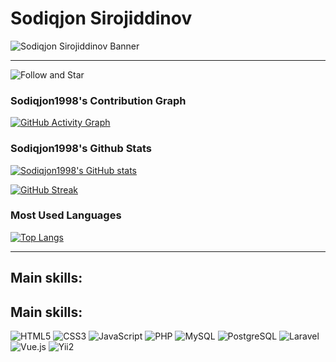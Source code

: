 # Sodiqjon Sirojiddinov

![Sodiqjon Sirojiddinov Banner](https://github.com/Sodiqjon1998/Sodiqjon1998/blob/main/path/to/your/animated_banner.gif?raw=true)

---

![Follow and Star](https://github.com/Sodiqjon1998/Sodiqjon1998/blob/main/path/to/your/follow_star_animation.gif?raw=true)


### Sodiqjon1998's Contribution Graph

[![GitHub Activity Graph](https://github-readme-activity-graph.vercel.app/graph?username=Sodiqjon1998&theme=react-dark&hide_border=true&area=true)](https://github.com/Sodiqjon1998)

### Sodiqjon1998's Github Stats

[![Sodiqjon1998's GitHub stats](https://github-readme-stats.vercel.app/api?username=Sodiqjon1998&show_icons=true&theme=dark)](https://github.com/Sodiqjon1998)

[![GitHub Streak](https://github-readme-streak-stats.herokuapp.com/?user=Sodiqjon1998&theme=dark)](https://git.io/streak-stats)

### Most Used Languages

[![Top Langs](https://github-readme-stats.vercel.app/api/top-langs/?username=Sodiqjon1998&layout=compact&theme=dark)](https://github.com/Sodiqjon1998)

---

## Main skills:

## Main skills:

<img alt="HTML5" src="https://img.shields.io/badge/HTML5-E34F26?style=for-the-badge&logo=html5&logoColor=white" />
<img alt="CSS3" src="https://img.shields.io/badge/CSS3-1572B6?style=for-the-badge&logo=css3&logoColor=white" />
<img alt="JavaScript" src="https://img.shields.io/badge/JavaScript-F7DF1E?style=for-the-badge&logo=javascript&logoColor=black" />
<img alt="PHP" src="https://img.shields.io/badge/PHP-777BB4?style=for-the-badge&logo=php&logoColor=white" />
<img alt="MySQL" src="https://img.shields.io/badge/MySQL-4479A1?style=for-the-badge&logo=mysql&logoColor=white" />
<img alt="PostgreSQL" src="https://img.shields.io/badge/PostgreSQL-316192?style=for-the-badge&logo=postgresql&logoColor=white" />
<img alt="Laravel" src="https://img.shields.io/badge/Laravel-FF2D20?style=for-the-badge&logo=laravel&logoColor=white" />
<img alt="Vue.js" src="https://img.shields.io/badge/Vue.js-4FC08D?style=for-the-badge&logo=vuedotjs&logoColor=white" />
<img alt="Yii2" src="https://img.shields.io/badge/Yii2-007BBC?style=for-the-badge&logo=yiiframework&logoColor=white" />
